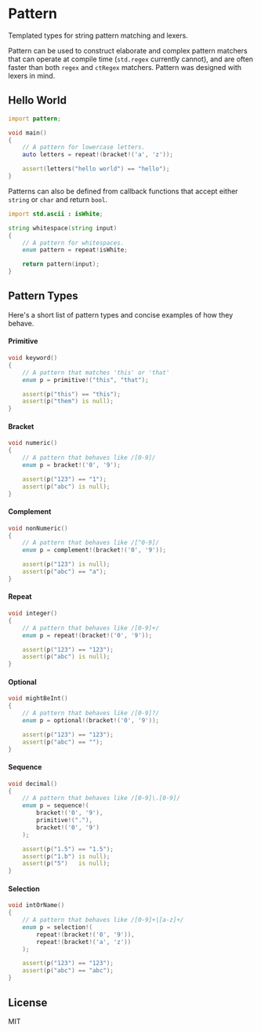 # Pattern
Templated types for string pattern matching and lexers.

Pattern can be used to construct elaborate and complex pattern matchers that can operate at compile time (`std.regex` currently cannot), and are often faster than both `regex` and `ctRegex` matchers. Pattern was designed with lexers in mind.

## Hello World

```d
import pattern;

void main()
{
    // A pattern for lowercase letters.
    auto letters = repeat!(bracket!('a', 'z'));

    assert(letters("hello world") == "hello");
}
```

Patterns can also be defined from callback functions that accept either `string` or `char` and return `bool`.

```d
import std.ascii : isWhite;

string whitespace(string input)
{
    // A pattern for whitespaces.
    enum pattern = repeat!isWhite;

    return pattern(input);
}
```

## Pattern Types

Here's a short list of pattern types and concise examples of how they behave.

#### Primitive

```d
void keyword()
{
    // A pattern that matches 'this' or 'that'
    enum p = primitive!("this", "that");

    assert(p("this") == "this");
    assert(p("them") is null);
}
```

#### Bracket

```d
void numeric()
{
    // A pattern that behaves like /[0-9]/
    enum p = bracket!('0', '9');

    assert(p("123") == "1");
    assert(p("abc") is null);
}
```

#### Complement

```d
void nonNumeric()
{
    // A pattern that behaves like /[^0-9]/
    enum p = complement!(bracket!('0', '9'));

    assert(p("123") is null);
    assert(p("abc") == "a");
}
```

#### Repeat

```d
void integer()
{
    // A pattern that behaves like /[0-9]+/
    enum p = repeat!(bracket!('0', '9'));

    assert(p("123") == "123");
    assert(p("abc") is null);
}
```

#### Optional

```d
void mightBeInt()
{
    // A pattern that behaves like /[0-9]?/
    enum p = optional!(bracket!('0', '9'));

    assert(p("123") == "123");
    assert(p("abc") == "");
}
```

#### Sequence

```d
void decimal()
{
    // A pattern that behaves like /[0-9]\.[0-9]/
    enum p = sequence!(
        bracket!('0', '9'),
        primitive!("."),
        bracket!('0', '9')
    );

    assert(p("1.5") == "1.5");
    assert(p("1.b") is null);
    assert(p("5")   is null);
}
```

#### Selection

```d
void intOrName()
{
    // A pattern that behaves like /[0-9]+|[a-z]+/
    enum p = selection!(
        repeat!(bracket!('0', '9')),
        repeat!(bracket!('a', 'z'))
    );

    assert(p("123") == "123");
    assert(p("abc") == "abc");
}
```

## License

MIT
